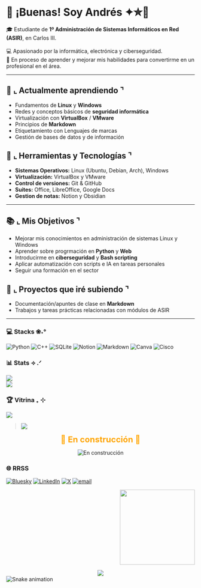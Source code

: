# 👋 ¡Buenas! Soy Andrés ✦✮💫

🎓 Estudiante de **1º Administración de Sistemas Informáticos en Red (ASIR)**, en Carlos III.<br/>  
💻 Apasionado por la informática, electrónica y ciberseguridad.<br/>
🚀 En proceso de aprender y mejorar mis habilidades para convertirme en un profesional en el área.<br/>  

---
## 🌱 ⌞ Actualmente aprendiendo ⌝  
- Fundamentos de **Linux** y **Windows**  
- Redes y conceptos básicos de **seguridad informática**  
- Virtualización con **VirtualBox** / **VMware**  
- Principios de **Markdown**
- Etiquetamiento con Lenguajes de marcas
- Gestión de bases de datos y de información

## 🔧 ⌞ Herramientas y Tecnologías ⌝ 
- **Sistemas Operativos:** Linux (Ubuntu, Debian, Arch), Windows  
- **Virtualización:** VirtualBox y VMware  
- **Control de versiones:** Git & GitHub  
- **Suites:** Office, LibreOffice, Google Docs
- **Gestion de notas:** Notion y Obsidian  

---

## 📚 ⌞ Mis Objetivos ⌝
- Mejorar mis conocimientos en administración de sistemas Linux y Windows  
- Aprender sobre progrmación en **Python** y **Web**  
- Introducirme en **ciberseguridad** y **Bash scripting**
- Aplicar automatización con scripts e IA en tareas personales 
- Seguir una formación en el sector

## 🚀 ⌞ Proyectos que iré subiendo ⌝  
- Documentación/apuntes de clase en **Markdown**  
- Trabajos y tareas prácticas relacionadas con módulos de ASIR  

---
### 💻 Stacks ❀˖°
![Python](https://img.shields.io/badge/python-3670A0?style=for-the-badge&logo=python&logoColor=ffdd54) ![C++](https://img.shields.io/badge/c++-%2300599C.svg?style=for-the-badge&logo=c%2B%2B&logoColor=white) ![SQLite](https://img.shields.io/badge/sqlite-%2307405e.svg?style=for-the-badge&logo=sqlite&logoColor=white) ![Notion](https://img.shields.io/badge/Notion-%23000000.svg?style=for-the-badge&logo=notion&logoColor=white) ![Markdown](https://img.shields.io/badge/markdown-%23000000.svg?style=for-the-badge&logo=markdown&logoColor=white) ![Canva](https://img.shields.io/badge/Canva-%2300C4CC.svg?style=for-the-badge&logo=Canva&logoColor=white) ![Cisco](https://img.shields.io/badge/cisco-%23049fd9.svg?style=for-the-badge&logo=cisco&logoColor=black)
### 📊 Stats ⟢ .ᐟ
![](https://github-readme-stats.vercel.app/api?username=andrestlm&theme=gotham&hide_border=true&include_all_commits=true&count_private=true)<br/>
![](https://nirzak-streak-stats.vercel.app/?user=andrestlm&theme=gotham&hide_border=true)<br/>
### 🏆 Vitrina ₊ ⊹
![](https://github-profile-trophy.vercel.app/?username=andrestlm&theme=gotham&no-frame=true&no-bg=true&margin-w=4)

> ![](https://quotes-github-readme.vercel.app/api?type=horizontal&theme=tokyonight)

<p align="center">
  <span style="font-size:22px; font-weight:bold; color:orange;">
    🚧 En construcción 🚧
  </span>
</p>
<p align="center">
  <img src="https://img.shields.io/badge/Estado-En%20construcción-orange?style=for-the-badge&logo=hammer" alt="En construcción">
</p>


### 🌐 RRSS
[![Bluesky](https://img.shields.io/badge/bluesky-0285FF?style=for-the-badge&logo=bluesky&logoColor=%23FFFFFF)](https://bsky.app/profile/---------) [![LinkedIn](https://img.shields.io/badge/LinkedIn-%230077B5.svg?logo=linkedin&logoColor=white)](https://linkedin.com/in/@-------) [![X](https://img.shields.io/badge/X-black.svg?logo=X&logoColor=white)](https://x.com/@---------) [![email](https://img.shields.io/badge/Email-D14836?logo=gmail&logoColor=white)](mailto:-------) 

<p align="right">
  <img src="https://github.com/user-attachments/assets/f72cb610-fbd8-409c-bf22-b331f6005327" width="200">
</p>

<div align="center">
  <img src="https://visitor-badge.laobi.icu/badge?page_id=andrestlm.andrestlm&"  />
</div>

<img src="https://raw.githubusercontent.com/andrestlm/andrestlm/output/snake.svg" alt="Snake animation" />

###
